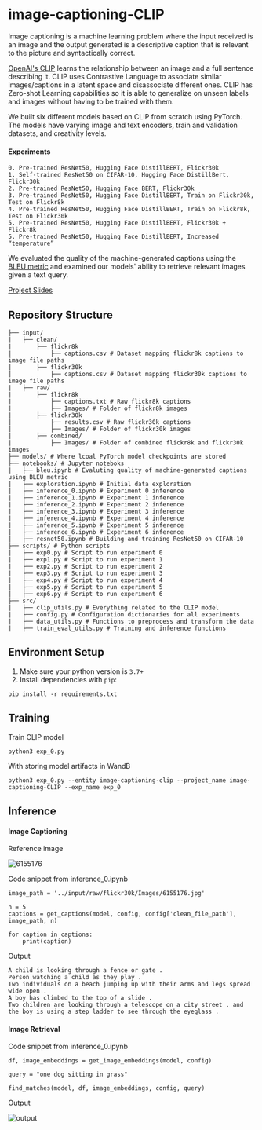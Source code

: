 # image-captioning-CLIP

Image captioning is a machine learning problem where the input received is an image and the output generated is a descriptive caption that is relevant to the picture and syntactically correct.

[OpenAI's CLIP](https://openai.com/research/clip) learns the relationship between an image and a full sentence describing it. CLIP uses Contrastive Language to associate similar images/captions in a latent space and disassociate different ones. CLIP has Zero-shot Learning capabilities so it is able to generalize on unseen labels and images without having to be trained with them. 

We built six different models based on CLIP from scratch using PyTorch. The models have varying image and text encoders, train and validation datasets, and creativity levels.
#### Experiments
```
0. Pre-trained ResNet50, Hugging Face DistillBERT, Flickr30k
1. Self-trained ResNet50 on CIFAR-10, Hugging Face DistillBert, Flickr30k
2. Pre-trained ResNet50, Hugging Face BERT, Flickr30k
3. Pre-trained ResNet50, Hugging Face DistillBERT, Train on Flickr30k, Test on Flickr8k
4. Pre-trained ResNet50, Hugging Face DistillBERT, Train on Flickr8k, Test on Flickr30k
5. Pre-trained ResNet50, Hugging Face DistillBERT, Flickr30k + Flickr8k
5. Pre-trained ResNet50, Hugging Face DistillBERT, Increased “temperature”
```

We evaluated the quality of the machine-generated captions using the [BLEU metric](https://aclanthology.org/P02-1040.pdf) and examined our models' ability to retrieve relevant images given a text query.

[Project Slides](https://docs.google.com/presentation/d/1aLRRgcvadYfl0LNHZWuO7poyO-56RIeh63R_D2vCdk4/edit#slide=id.g2416b87c743_1_0)


## Repository Structure
```
├── input/
|   ├── clean/
|       ├── flickr8k
|           ├── captions.csv # Dataset mapping flickr8k captions to image file paths
|       ├── flickr30k 
|           ├── captions.csv # Dataset mapping flickr30k captions to image file paths
|   ├── raw/
|       ├── flickr8k
|           ├── captions.txt # Raw flickr8k captions
|           ├── Images/ # Folder of flickr8k images
|       ├── flickr30k 
|           ├── results.csv # Raw flickr30k captions
|           ├── Images/ # Folder of flickr30k images
|       ├── combined/
|           ├── Images/ # Folder of combined flickr8k and flickr30k images
├── models/ # Where lcoal PyTorch model checkpoints are stored
├── notebooks/ # Jupyter noteboks
|   ├── bleu.ipynb # Evaluting quality of machine-generated captions using BLEU metric
|   ├── exploration.ipynb # Initial data exploration
|   ├── inference_0.ipynb # Experiment 0 inference
|   ├── inference_1.ipynb # Experiment 1 inference
|   ├── inference_2.ipynb # Experiment 2 inference
|   ├── inference_3.ipynb # Experiment 3 inference
|   ├── inference_4.ipynb # Experiment 4 inference
|   ├── inference_5.ipynb # Experiment 5 inference
|   ├── inference_6.ipynb # Experiment 6 inference
|   ├── resnet50.ipynb # Building and training ResNet50 on CIFAR-10
├── scripts/ # Python scripts
|   ├── exp0.py # Script to run experiment 0
|   ├── exp1.py # Script to run experiment 1
|   ├── exp2.py # Script to run experiment 2
|   ├── exp3.py # Script to run experiment 3
|   ├── exp4.py # Script to run experiment 4
|   ├── exp5.py # Script to run experiment 5
|   ├── exp6.py # Script to run experiment 6
├── src/
|   ├── clip_utils.py # Everything related to the CLIP model
|   ├── config.py # Configuration dictionaries for all experiments
|   ├── data_utils.py # Functions to preprocess and transform the data
|   ├── train_eval_utils.py # Training and inference functions
```

## Environment Setup
1. Make sure your python version is `3.7+`
2. Install dependencies with `pip`:
```
pip install -r requirements.txt
```
## Training
Train CLIP model
```
python3 exp_0.py
```

With storing model artifacts in WandB
```
python3 exp_0.py --entity image-captioning-clip --project_name image-captioning-CLIP --exp_name exp_0
```

## Inference
#### Image Captioning
Reference image

![6155176](https://github.com/richardwzhu/image-captioning-CLIP/assets/30671520/46dc4973-aa2d-4e56-ab97-9c6b9fe1c3ad)

Code snippet from inference_0.ipynb
```
image_path = '../input/raw/flickr30k/Images/6155176.jpg'

n = 5
captions = get_captions(model, config, config['clean_file_path'], image_path, n)

for caption in captions:
    print(caption)
```

Output
```
A child is looking through a fence or gate .
Person watching a child as they play .
Two individuals on a beach jumping up with their arms and legs spread wide open .
A boy has climbed to the top of a slide .
Two children are looking through a telescope on a city street , and the boy is using a step ladder to see through the eyeglass .
```

#### Image Retrieval

Code snippet from inference_0.ipynb
```
df, image_embeddings = get_image_embeddings(model, config)

query = "one dog sitting in grass"

find_matches(model, df, image_embeddings, config, query)
```

Output

![output](https://github.com/richardwzhu/image-captioning-CLIP/assets/30671520/321f48ba-7d40-45b6-aabb-47ded256f243)

